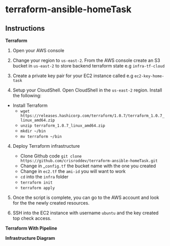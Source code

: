 # terraform-ansible-homeTask

## Instructions

__Terraform__
1. Open your AWS console

2. Change your region to `us-east-2`. From the AWS console create an S3 bucket in `us-east-2` to store backend terraform state e.g `infra-tf-cloud`

3. Create a private key pair for your EC2 instance called e.g `ec2-key-home-task`

3. Setup your CloudShell. Open CloudShell in the `us-east-2` region. Install the following:

- Install Terraform
    - `wget https://releases.hashicorp.com/terraform/1.0.7/terraform_1.0.7_linux_amd64.zip`
    - `unzip terraform_1.0.7_linux_amd64.zip`
    - `mkdir ~/bin`
    - `mv terraform ~/bin`

4. Deploy Terraform infrastructure
    - Clone Github code  `git clone https://github.com/crisroddev/terraform-ansible-homeTask.git`
    - Change in _`config.tf` the bucket name with the one you created
    - Change in `ec2.tf` the `ami-id` you will want to work
    - `cd` into the `infra` folder
    - `terraform init`
    - `terraform apply`

5. Once the script is complete, you can go to the AWS account and look for the the newly created resources. 

6. SSH into the EC2 instance with username `ubuntu` and the key created top check access.

__Terraform With Pipeline__

__Infrastructure Diagram__